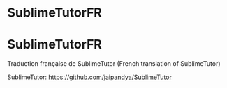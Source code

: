 # SublimeTutorFR
SublimeTutorFR
==============

Traduction française de SublimeTutor (French translation of SublimeTutor)

SublimeTutor: https://github.com/jaipandya/SublimeTutor
